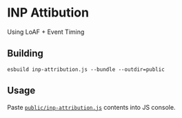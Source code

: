 # INP Attibution

Using LoAF + Event Timing

## Building

`esbuild inp-attribution.js --bundle --outdir=public`

## Usage

Paste [`public/inp-attribution.js`](public/inp-attribution.js) contents into JS console.
